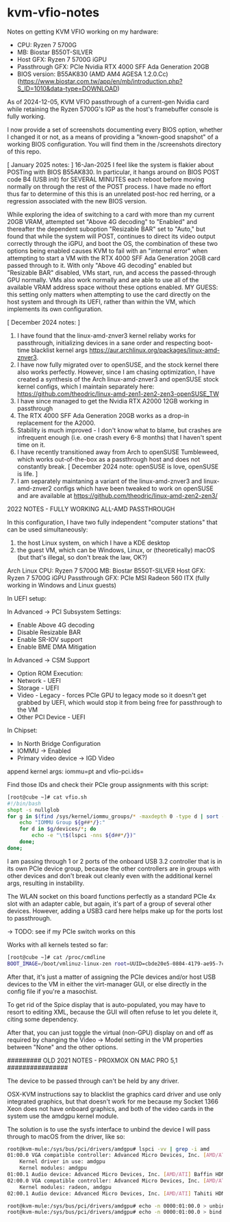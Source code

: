 # kvm-vfio-notes

Notes on getting KVM VFIO working on my hardware:
- CPU: Ryzen 7 5700G
- MB: Biostar B550T-SILVER
- Host GFX: Ryzen 7 5700G iGPU
- Passthrough GFX: PCIe Nvidia RTX 4000 SFF Ada Generation 20GB
- BIOS version: B55AK830 (AMD AM4 AGESA 1.2.0.Cc) (https://www.biostar.com.tw/app/en/mb/introduction.php?S_ID=1010&data-type=DOWNLOAD)

As of 2024-12-05, KVM VFIO passthrough of a current-gen Nvidia card while retaining the Ryzen 5700G's IGP as the host's framebuffer console is fully working.

I now provide a set of screenshots documenting every BIOS option, whether I changed it or not, as a means of providing a "known-good snapshot" of a working BIOS configuration. You will find them in the /screenshots directory of this repo.

[ January 2025 notes: ]
16-Jan-2025 
I feel like the system is flakier about POSTing with BIOS B55AK830. In particular, it hangs around on BIOS POST code B4 (USB init) for SEVERAL MINUTES each reboot before moving normally on through the rest of the POST process. I have made no effort thus far to determine of this this is an unrelated post-hoc red herring, or a regression associated with the new BIOS version.

While exploring the idea of switching to a card with more than my current 20GB VRAM, attempted set "Above 4G decoding" to "Enabled" and thereafter the dependent suboption "Resizable BAR" set to "Auto," but found that while the system will POST, continues to direct its video output correctly through the iGPU, and boot the OS, the combination of these two options being enabled causes KVM to fail with an "internal error" when attempting to start a VM with the RTX 4000 SFF Ada Generation 20GB card passed through to it.
With only "Above 4G decoding" enabled but "Resizable BAR" disabled, VMs start, run, and access the passed-through GPU normally.
VMs also work normally and are able to use all of the available VRAM address space without these options enabled.
MY GUESS: this setting only matters when attempting to use the card directly on the host system and through its UEFI, rather than within the VM, which implements its own configuration.


[ December 2024 notes: ]
1. I have found that the linux-amd-znver3 kernel reliaby works for passthrough, initializing devices in a sane order and respecting boot-time blacklist kernel args https://aur.archlinux.org/packages/linux-amd-znver3.
2. I have now fully migrated over to openSUSE, and the stock kernel there also works perfectly. However, since I am chasing optimization, I have created a synthesis of the Arch linux-amd-znver3 and openSUSE stock kernel configs, which I maintain separately here: https://github.com/theodric/linux-amd-zen1-zen2-zen3-openSUSE_TW
3. I have since managed to get the Nvidia RTX A2000 12GB working in passthrough
4. The RTX 4000 SFF Ada Generation 20GB works as a drop-in replacement for the A2000.
5. Stability is much improved - I don't know what to blame, but crashes are infrequent enough (i.e. one crash every 6-8 months) that I haven't spent time on it.
6. I have recently transitioned away from Arch to openSUSE Tumbleweed, which works out-of-the-box as a passthrough host and does not constantly break. [ December 2024 note: openSUSE is love, openSUSE is life. ]
7. I am separately maintaning a variant of the linux-amd-znver3 and linux-amd-znver2 configs which have been tweaked to work on openSUSE and are available at https://github.com/theodric/linux-amd-zen2-zen3/



2022 NOTES - FULLY WORKING ALL-AMD PASSTHROUGH 

In this configuration, I have two fully independent "computer stations" that can be used simultaneously:
1. the host Linux system, on which I have a KDE desktop
2. the guest VM, which can be Windows, Linux, or (theoretically) macOS (but that's illegal, so don't break the law, OK?)

Arch Linux
CPU: Ryzen 7 5700G
MB: Biostar B550T-SILVER
Host GFX: Ryzen 7 5700G iGPU
Passthrough GFX: PCIe MSI Radeon 560 ITX (fully working in Windows and Linux guests)

In UEFI setup:

In Advanced -> PCI Subsystem Settings:
- Enable Above 4G decoding
- Disable Resizable BAR
- Enable SR-IOV support
- Enable BME DMA Mitigation

In Advanced -> CSM Support
- Option ROM Execution:
- Network - UEFI
- Storage - UEFI
- Video - Legacy - forces PCIe GPU to legacy mode so it doesn't get grabbed by UEFI, which would stop it from being free for passthrough to the VM
- Other PCI Device - UEFI

In Chipset:
- In North Bridge Configuration
- IOMMU -> Enabled
- Primary video device -> IGD Video

append kernel args: iommu=pt and vfio-pci.ids=<PCI IDs of all cards to be passed through>

Find those IDs and check their PCIe group assignments with this script:

```bash
[root@cube ~]# cat vfio.sh
#!/bin/bash
shopt -s nullglob
for g in $(find /sys/kernel/iommu_groups/* -maxdepth 0 -type d | sort -V); do
    echo "IOMMU Group ${g##*/}:"
    for d in $g/devices/*; do
        echo -e "\t$(lspci -nns ${d##*/})"
    done;
done;
```

I am passing through 1 or 2 ports of the onboard USB 3.2 controller that is in its own PCIe device group, because the other controllers are in groups with other devices and don't break out cleanly even with the additional kernel args, resulting in instability.

The WLAN socket on this board functions perfectly as a standard PCIe 4x slot with an adapter cable, but again, it's part of a group of several other devices. However, adding a USB3 card here helps make up for the ports lost to passthrough.

-> TODO: see if my PCIe switch works on this

Works with all kernels tested so far:

```bash
[root@cube ~]# cat /proc/cmdline
BOOT_IMAGE=/boot/vmlinuz-linux-zen root=UUID=cbde20e5-0804-4179-ae95-7c1752d86f04 rw loglevel=3 net.ifnames=0 biosdevname=0 noibrs noibpb nopti nospectre_v2 nospectre_v1 l1tf=off nospec_store_bypass_disable no_stf_barrier mds=off tsx=on tsx_async_abort=off mitigations=off iommu=pt vfio-pci.ids=1002:67ff,1002:aae0,1022:1639
```

After that, it's just a matter of assigning the PCIe devices and/or host USB devices to the VM in either the virt-manager GUI, or else directly in the config file if you're a masochist.

To get rid of the Spice display that is auto-populated, you may have to resort to editing XML, because the GUI will often refuse to let you delete it, citing some dependency.

After that, you can just toggle the virtual (non-GPU) display on and off as required by changing the Video -> Model setting in the VM properties between "None" and the other options.

######### OLD 2021 NOTES - PROXMOX ON MAC PRO 5,1 ################

The device to be passed through can't be held by any driver. 

OSX-KVM instructions say to blacklist the graphics card driver and use only integrated graphics, but that doesn't work for me because my Socket 1366 Xeon does not have onboard graphics, and both of the video cards in the system use the amdgpu kernel module.

The solution is to use the sysfs interface to unbind the device I will pass through to macOS from the driver, like so:

```bash
root@kvm-mule:/sys/bus/pci/drivers/amdgpu# lspci -vv | grep -i amd
01:00.0 VGA compatible controller: Advanced Micro Devices, Inc. [AMD/ATI] Baffin [Radeon RX 550 640SP / RX 560/560X] (rev cf) (prog-if 00 [VGA controller])
    Kernel driver in use: amdgpu
    Kernel modules: amdgpu
01:00.1 Audio device: Advanced Micro Devices, Inc. [AMD/ATI] Baffin HDMI/DP Audio [Radeon RX 550 640SP / RX 560/560X]
02:00.0 VGA compatible controller: Advanced Micro Devices, Inc. [AMD/ATI] Tahiti XT [Radeon HD 7970/8970 OEM / R9 280X] (prog-if 00 [VGA controller])
    Kernel modules: radeon, amdgpu
02:00.1 Audio device: Advanced Micro Devices, Inc. [AMD/ATI] Tahiti HDMI Audio [Radeon HD 7870 XT / 7950/7970]

root@kvm-mule:/sys/bus/pci/drivers/amdgpu# echo -n 0000:01:00.0 > unbind #detach - works live
root@kvm-mule:/sys/bus/pci/drivers/amdgpu# echo -n 0000:01:00.0 > bind #reattach - works live
```
